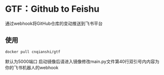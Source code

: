 # GTF：Github to Feishu
通过webhook将GitHub仓库的变动推送到飞书平台
## 使用
```
docker pull cnqianshi/gtf
```
默认为5000端口
启动镜像后请进入镜像修改main.py文件第40行双引号内内容为你的飞书机器人的webhook
